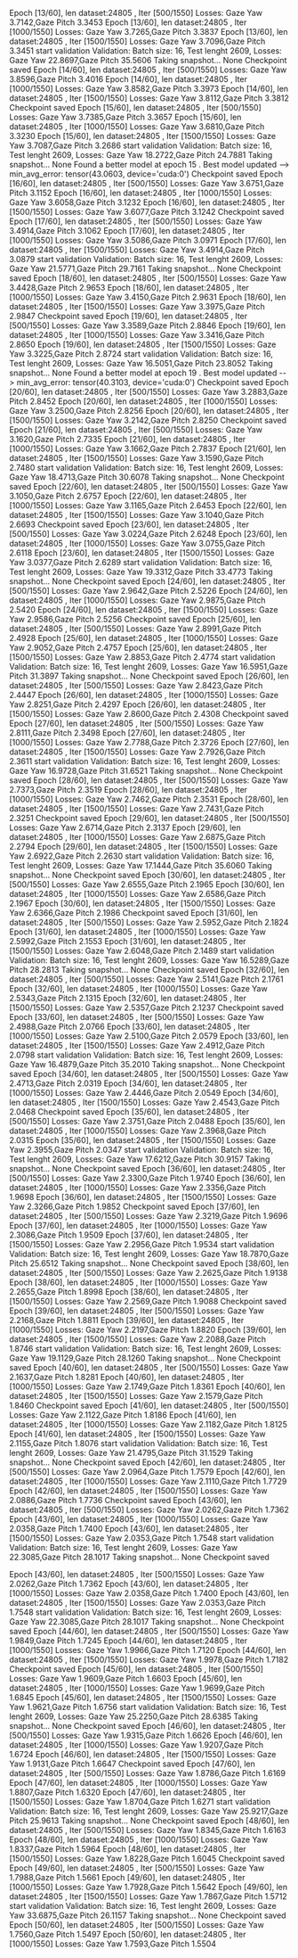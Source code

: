 Epoch [13/60], len dataset:24805 , Iter [500/1550] Losses: Gaze Yaw 3.7142,Gaze Pitch 3.3453
Epoch [13/60], len dataset:24805 , Iter [1000/1550] Losses: Gaze Yaw 3.7265,Gaze Pitch 3.3837
Epoch [13/60], len dataset:24805 , Iter [1500/1550] Losses: Gaze Yaw 3.7096,Gaze Pitch 3.3451
start validation
Validation: Batch size: 16, Test lenght 2609, Losses: Gaze Yaw 22.8697,Gaze Pitch 35.5606
Taking snapshot... None
Checkpoint saved
Epoch [14/60], len dataset:24805 , Iter [500/1550] Losses: Gaze Yaw 3.8596,Gaze Pitch 3.4016
Epoch [14/60], len dataset:24805 , Iter [1000/1550] Losses: Gaze Yaw 3.8582,Gaze Pitch 3.3973
Epoch [14/60], len dataset:24805 , Iter [1500/1550] Losses: Gaze Yaw 3.8112,Gaze Pitch 3.3812
Checkpoint saved
Epoch [15/60], len dataset:24805 , Iter [500/1550] Losses: Gaze Yaw 3.7385,Gaze Pitch 3.3657
Epoch [15/60], len dataset:24805 , Iter [1000/1550] Losses: Gaze Yaw 3.6810,Gaze Pitch 3.3230
Epoch [15/60], len dataset:24805 , Iter [1500/1550] Losses: Gaze Yaw 3.7087,Gaze Pitch 3.2686
start validation
Validation: Batch size: 16, Test lenght 2609, Losses: Gaze Yaw 18.2722,Gaze Pitch 24.7881
Taking snapshot... None
Found a better model at epoch 15 . Best model updated --> min_avg_error:  tensor(43.0603, device='cuda:0')
Checkpoint saved
Epoch [16/60], len dataset:24805 , Iter [500/1550] Losses: Gaze Yaw 3.6751,Gaze Pitch 3.1152
Epoch [16/60], len dataset:24805 , Iter [1000/1550] Losses: Gaze Yaw 3.6058,Gaze Pitch 3.1232
Epoch [16/60], len dataset:24805 , Iter [1500/1550] Losses: Gaze Yaw 3.6077,Gaze Pitch 3.1242
Checkpoint saved
Epoch [17/60], len dataset:24805 , Iter [500/1550] Losses: Gaze Yaw 3.4914,Gaze Pitch 3.1062
Epoch [17/60], len dataset:24805 , Iter [1000/1550] Losses: Gaze Yaw 3.5086,Gaze Pitch 3.0971
Epoch [17/60], len dataset:24805 , Iter [1500/1550] Losses: Gaze Yaw 3.4914,Gaze Pitch 3.0879
start validation
Validation: Batch size: 16, Test lenght 2609, Losses: Gaze Yaw 21.5771,Gaze Pitch 29.7161
Taking snapshot... None
Checkpoint saved
Epoch [18/60], len dataset:24805 , Iter [500/1550] Losses: Gaze Yaw 3.4428,Gaze Pitch 2.9653
Epoch [18/60], len dataset:24805 , Iter [1000/1550] Losses: Gaze Yaw 3.4150,Gaze Pitch 2.9631
Epoch [18/60], len dataset:24805 , Iter [1500/1550] Losses: Gaze Yaw 3.3975,Gaze Pitch 2.9847
Checkpoint saved
Epoch [19/60], len dataset:24805 , Iter [500/1550] Losses: Gaze Yaw 3.3589,Gaze Pitch 2.8846
Epoch [19/60], len dataset:24805 , Iter [1000/1550] Losses: Gaze Yaw 3.3416,Gaze Pitch 2.8650
Epoch [19/60], len dataset:24805 , Iter [1500/1550] Losses: Gaze Yaw 3.3225,Gaze Pitch 2.8724
start validation
Validation: Batch size: 16, Test lenght 2609, Losses: Gaze Yaw 16.5051,Gaze Pitch 23.8052
Taking snapshot... None
Found a better model at epoch 19 . Best model updated --> min_avg_error:  tensor(40.3103, device='cuda:0')
Checkpoint saved
Epoch [20/60], len dataset:24805 , Iter [500/1550] Losses: Gaze Yaw 3.2883,Gaze Pitch 2.8452
Epoch [20/60], len dataset:24805 , Iter [1000/1550] Losses: Gaze Yaw 3.2500,Gaze Pitch 2.8256
Epoch [20/60], len dataset:24805 , Iter [1500/1550] Losses: Gaze Yaw 3.2142,Gaze Pitch 2.8250
Checkpoint saved
Epoch [21/60], len dataset:24805 , Iter [500/1550] Losses: Gaze Yaw 3.1620,Gaze Pitch 2.7335
Epoch [21/60], len dataset:24805 , Iter [1000/1550] Losses: Gaze Yaw 3.1662,Gaze Pitch 2.7837
Epoch [21/60], len dataset:24805 , Iter [1500/1550] Losses: Gaze Yaw 3.1590,Gaze Pitch 2.7480
start validation
Validation: Batch size: 16, Test lenght 2609, Losses: Gaze Yaw 18.4713,Gaze Pitch 30.6078
Taking snapshot... None
Checkpoint saved
Epoch [22/60], len dataset:24805 , Iter [500/1550] Losses: Gaze Yaw 3.1050,Gaze Pitch 2.6757
Epoch [22/60], len dataset:24805 , Iter [1000/1550] Losses: Gaze Yaw 3.1165,Gaze Pitch 2.6453
Epoch [22/60], len dataset:24805 , Iter [1500/1550] Losses: Gaze Yaw 3.1040,Gaze Pitch 2.6693
Checkpoint saved
Epoch [23/60], len dataset:24805 , Iter [500/1550] Losses: Gaze Yaw 3.0224,Gaze Pitch 2.6248
Epoch [23/60], len dataset:24805 , Iter [1000/1550] Losses: Gaze Yaw 3.0755,Gaze Pitch 2.6118
Epoch [23/60], len dataset:24805 , Iter [1500/1550] Losses: Gaze Yaw 3.0377,Gaze Pitch 2.6289
start validation
Validation: Batch size: 16, Test lenght 2609, Losses: Gaze Yaw 19.3312,Gaze Pitch 33.4773
Taking snapshot... None
Checkpoint saved
Epoch [24/60], len dataset:24805 , Iter [500/1550] Losses: Gaze Yaw 2.9642,Gaze Pitch 2.5226
Epoch [24/60], len dataset:24805 , Iter [1000/1550] Losses: Gaze Yaw 2.9875,Gaze Pitch 2.5420
Epoch [24/60], len dataset:24805 , Iter [1500/1550] Losses: Gaze Yaw 2.9586,Gaze Pitch 2.5256
Checkpoint saved
Epoch [25/60], len dataset:24805 , Iter [500/1550] Losses: Gaze Yaw 2.8991,Gaze Pitch 2.4928
Epoch [25/60], len dataset:24805 , Iter [1000/1550] Losses: Gaze Yaw 2.9052,Gaze Pitch 2.4757
Epoch [25/60], len dataset:24805 , Iter [1500/1550] Losses: Gaze Yaw 2.8853,Gaze Pitch 2.4774
start validation
Validation: Batch size: 16, Test lenght 2609, Losses: Gaze Yaw 16.5951,Gaze Pitch 31.3897
Taking snapshot... None
Checkpoint saved
Epoch [26/60], len dataset:24805 , Iter [500/1550] Losses: Gaze Yaw 2.8423,Gaze Pitch 2.4447
Epoch [26/60], len dataset:24805 , Iter [1000/1550] Losses: Gaze Yaw 2.8251,Gaze Pitch 2.4297
Epoch [26/60], len dataset:24805 , Iter [1500/1550] Losses: Gaze Yaw 2.8600,Gaze Pitch 2.4308
Checkpoint saved
Epoch [27/60], len dataset:24805 , Iter [500/1550] Losses: Gaze Yaw 2.8111,Gaze Pitch 2.3498
Epoch [27/60], len dataset:24805 , Iter [1000/1550] Losses: Gaze Yaw 2.7788,Gaze Pitch 2.3726
Epoch [27/60], len dataset:24805 , Iter [1500/1550] Losses: Gaze Yaw 2.7926,Gaze Pitch 2.3611
start validation
Validation: Batch size: 16, Test lenght 2609, Losses: Gaze Yaw 16.9728,Gaze Pitch 31.6521
Taking snapshot... None
Checkpoint saved
Epoch [28/60], len dataset:24805 , Iter [500/1550] Losses: Gaze Yaw 2.7373,Gaze Pitch 2.3519
Epoch [28/60], len dataset:24805 , Iter [1000/1550] Losses: Gaze Yaw 2.7462,Gaze Pitch 2.3531
Epoch [28/60], len dataset:24805 , Iter [1500/1550] Losses: Gaze Yaw 2.7431,Gaze Pitch 2.3251
Checkpoint saved
Epoch [29/60], len dataset:24805 , Iter [500/1550] Losses: Gaze Yaw 2.6714,Gaze Pitch 2.3137
Epoch [29/60], len dataset:24805 , Iter [1000/1550] Losses: Gaze Yaw 2.6875,Gaze Pitch 2.2794
Epoch [29/60], len dataset:24805 , Iter [1500/1550] Losses: Gaze Yaw 2.6922,Gaze Pitch 2.2630
start validation
Validation: Batch size: 16, Test lenght 2609, Losses: Gaze Yaw 17.1444,Gaze Pitch 35.6060
Taking snapshot... None
Checkpoint saved
Epoch [30/60], len dataset:24805 , Iter [500/1550] Losses: Gaze Yaw 2.6555,Gaze Pitch 2.1965
Epoch [30/60], len dataset:24805 , Iter [1000/1550] Losses: Gaze Yaw 2.6586,Gaze Pitch 2.1967
Epoch [30/60], len dataset:24805 , Iter [1500/1550] Losses: Gaze Yaw 2.6366,Gaze Pitch 2.1986
Checkpoint saved
Epoch [31/60], len dataset:24805 , Iter [500/1550] Losses: Gaze Yaw 2.5952,Gaze Pitch 2.1824
Epoch [31/60], len dataset:24805 , Iter [1000/1550] Losses: Gaze Yaw 2.5992,Gaze Pitch 2.1553
Epoch [31/60], len dataset:24805 , Iter [1500/1550] Losses: Gaze Yaw 2.6048,Gaze Pitch 2.1489
start validation
Validation: Batch size: 16, Test lenght 2609, Losses: Gaze Yaw 16.5289,Gaze Pitch 28.2813
Taking snapshot... None
Checkpoint saved
Epoch [32/60], len dataset:24805 , Iter [500/1550] Losses: Gaze Yaw 2.5141,Gaze Pitch 2.1761
Epoch [32/60], len dataset:24805 , Iter [1000/1550] Losses: Gaze Yaw 2.5343,Gaze Pitch 2.1315
Epoch [32/60], len dataset:24805 , Iter [1500/1550] Losses: Gaze Yaw 2.5357,Gaze Pitch 2.1237
Checkpoint saved
Epoch [33/60], len dataset:24805 , Iter [500/1550] Losses: Gaze Yaw 2.4988,Gaze Pitch 2.0766
Epoch [33/60], len dataset:24805 , Iter [1000/1550] Losses: Gaze Yaw 2.5100,Gaze Pitch 2.0579
Epoch [33/60], len dataset:24805 , Iter [1500/1550] Losses: Gaze Yaw 2.4912,Gaze Pitch 2.0798
start validation
Validation: Batch size: 16, Test lenght 2609, Losses: Gaze Yaw 16.4879,Gaze Pitch 35.2010
Taking snapshot... None
Checkpoint saved
Epoch [34/60], len dataset:24805 , Iter [500/1550] Losses: Gaze Yaw 2.4713,Gaze Pitch 2.0319
Epoch [34/60], len dataset:24805 , Iter [1000/1550] Losses: Gaze Yaw 2.4446,Gaze Pitch 2.0549
Epoch [34/60], len dataset:24805 , Iter [1500/1550] Losses: Gaze Yaw 2.4543,Gaze Pitch 2.0468
Checkpoint saved
Epoch [35/60], len dataset:24805 , Iter [500/1550] Losses: Gaze Yaw 2.3751,Gaze Pitch 2.0488
Epoch [35/60], len dataset:24805 , Iter [1000/1550] Losses: Gaze Yaw 2.3968,Gaze Pitch 2.0315
Epoch [35/60], len dataset:24805 , Iter [1500/1550] Losses: Gaze Yaw 2.3955,Gaze Pitch 2.0347
start validation
Validation: Batch size: 16, Test lenght 2609, Losses: Gaze Yaw 17.6212,Gaze Pitch 30.9157
Taking snapshot... None
Checkpoint saved
Epoch [36/60], len dataset:24805 , Iter [500/1550] Losses: Gaze Yaw 2.3300,Gaze Pitch 1.9740
Epoch [36/60], len dataset:24805 , Iter [1000/1550] Losses: Gaze Yaw 2.3356,Gaze Pitch 1.9698
Epoch [36/60], len dataset:24805 , Iter [1500/1550] Losses: Gaze Yaw 2.3266,Gaze Pitch 1.9852
Checkpoint saved
Epoch [37/60], len dataset:24805 , Iter [500/1550] Losses: Gaze Yaw 2.3219,Gaze Pitch 1.9696
Epoch [37/60], len dataset:24805 , Iter [1000/1550] Losses: Gaze Yaw 2.3086,Gaze Pitch 1.9509
Epoch [37/60], len dataset:24805 , Iter [1500/1550] Losses: Gaze Yaw 2.2956,Gaze Pitch 1.9534
start validation
Validation: Batch size: 16, Test lenght 2609, Losses: Gaze Yaw 18.7870,Gaze Pitch 25.6512
Taking snapshot... None
Checkpoint saved
Epoch [38/60], len dataset:24805 , Iter [500/1550] Losses: Gaze Yaw 2.2625,Gaze Pitch 1.9138
Epoch [38/60], len dataset:24805 , Iter [1000/1550] Losses: Gaze Yaw 2.2655,Gaze Pitch 1.8998
Epoch [38/60], len dataset:24805 , Iter [1500/1550] Losses: Gaze Yaw 2.2569,Gaze Pitch 1.9088
Checkpoint saved
Epoch [39/60], len dataset:24805 , Iter [500/1550] Losses: Gaze Yaw 2.2168,Gaze Pitch 1.8811
Epoch [39/60], len dataset:24805 , Iter [1000/1550] Losses: Gaze Yaw 2.2197,Gaze Pitch 1.8820
Epoch [39/60], len dataset:24805 , Iter [1500/1550] Losses: Gaze Yaw 2.2088,Gaze Pitch 1.8746
start validation
Validation: Batch size: 16, Test lenght 2609, Losses: Gaze Yaw 19.1129,Gaze Pitch 28.1260
Taking snapshot... None
Checkpoint saved
Epoch [40/60], len dataset:24805 , Iter [500/1550] Losses: Gaze Yaw 2.1637,Gaze Pitch 1.8281
Epoch [40/60], len dataset:24805 , Iter [1000/1550] Losses: Gaze Yaw 2.1749,Gaze Pitch 1.8361
Epoch [40/60], len dataset:24805 , Iter [1500/1550] Losses: Gaze Yaw 2.1579,Gaze Pitch 1.8460
Checkpoint saved
Epoch [41/60], len dataset:24805 , Iter [500/1550] Losses: Gaze Yaw 2.1122,Gaze Pitch 1.8186
Epoch [41/60], len dataset:24805 , Iter [1000/1550] Losses: Gaze Yaw 2.1182,Gaze Pitch 1.8125
Epoch [41/60], len dataset:24805 , Iter [1500/1550] Losses: Gaze Yaw 2.1155,Gaze Pitch 1.8076
start validation
Validation: Batch size: 16, Test lenght 2609, Losses: Gaze Yaw 21.4795,Gaze Pitch 31.1529
Taking snapshot... None
Checkpoint saved
Epoch [42/60], len dataset:24805 , Iter [500/1550] Losses: Gaze Yaw 2.0964,Gaze Pitch 1.7579
Epoch [42/60], len dataset:24805 , Iter [1000/1550] Losses: Gaze Yaw 2.1110,Gaze Pitch 1.7729
Epoch [42/60], len dataset:24805 , Iter [1500/1550] Losses: Gaze Yaw 2.0886,Gaze Pitch 1.7736
Checkpoint saved
Epoch [43/60], len dataset:24805 , Iter [500/1550] Losses: Gaze Yaw 2.0262,Gaze Pitch 1.7362
Epoch [43/60], len dataset:24805 , Iter [1000/1550] Losses: Gaze Yaw 2.0358,Gaze Pitch 1.7400
Epoch [43/60], len dataset:24805 , Iter [1500/1550] Losses: Gaze Yaw 2.0353,Gaze Pitch 1.7548
start validation
Validation: Batch size: 16, Test lenght 2609, Losses: Gaze Yaw 22.3085,Gaze Pitch 28.1017
Taking snapshot... None
Checkpoint saved


Epoch [43/60], len dataset:24805 , Iter [500/1550] Losses: Gaze Yaw 2.0262,Gaze Pitch 1.7362
Epoch [43/60], len dataset:24805 , Iter [1000/1550] Losses: Gaze Yaw 2.0358,Gaze Pitch 1.7400
Epoch [43/60], len dataset:24805 , Iter [1500/1550] Losses: Gaze Yaw 2.0353,Gaze Pitch 1.7548
start validation
Validation: Batch size: 16, Test lenght 2609, Losses: Gaze Yaw 22.3085,Gaze Pitch 28.1017
Taking snapshot... None
Checkpoint saved
Epoch [44/60], len dataset:24805 , Iter [500/1550] Losses: Gaze Yaw 1.9849,Gaze Pitch 1.7245
Epoch [44/60], len dataset:24805 , Iter [1000/1550] Losses: Gaze Yaw 1.9966,Gaze Pitch 1.7120
Epoch [44/60], len dataset:24805 , Iter [1500/1550] Losses: Gaze Yaw 1.9978,Gaze Pitch 1.7182
Checkpoint saved
Epoch [45/60], len dataset:24805 , Iter [500/1550] Losses: Gaze Yaw 1.9609,Gaze Pitch 1.6603
Epoch [45/60], len dataset:24805 , Iter [1000/1550] Losses: Gaze Yaw 1.9699,Gaze Pitch 1.6845
Epoch [45/60], len dataset:24805 , Iter [1500/1550] Losses: Gaze Yaw 1.9621,Gaze Pitch 1.6756
start validation
Validation: Batch size: 16, Test lenght 2609, Losses: Gaze Yaw 25.2250,Gaze Pitch 28.6385
Taking snapshot... None
Checkpoint saved
Epoch [46/60], len dataset:24805 , Iter [500/1550] Losses: Gaze Yaw 1.9315,Gaze Pitch 1.6626
Epoch [46/60], len dataset:24805 , Iter [1000/1550] Losses: Gaze Yaw 1.9207,Gaze Pitch 1.6724
Epoch [46/60], len dataset:24805 , Iter [1500/1550] Losses: Gaze Yaw 1.9131,Gaze Pitch 1.6647
Checkpoint saved
Epoch [47/60], len dataset:24805 , Iter [500/1550] Losses: Gaze Yaw 1.8786,Gaze Pitch 1.6169
Epoch [47/60], len dataset:24805 , Iter [1000/1550] Losses: Gaze Yaw 1.8807,Gaze Pitch 1.6320
Epoch [47/60], len dataset:24805 , Iter [1500/1550] Losses: Gaze Yaw 1.8704,Gaze Pitch 1.6271
start validation
Validation: Batch size: 16, Test lenght 2609, Losses: Gaze Yaw 25.9217,Gaze Pitch 25.9613
Taking snapshot... None
Checkpoint saved
Epoch [48/60], len dataset:24805 , Iter [500/1550] Losses: Gaze Yaw 1.8345,Gaze Pitch 1.6163
Epoch [48/60], len dataset:24805 , Iter [1000/1550] Losses: Gaze Yaw 1.8337,Gaze Pitch 1.5964
Epoch [48/60], len dataset:24805 , Iter [1500/1550] Losses: Gaze Yaw 1.8228,Gaze Pitch 1.6045
Checkpoint saved
Epoch [49/60], len dataset:24805 , Iter [500/1550] Losses: Gaze Yaw 1.7988,Gaze Pitch 1.5661
Epoch [49/60], len dataset:24805 , Iter [1000/1550] Losses: Gaze Yaw 1.7928,Gaze Pitch 1.5642
Epoch [49/60], len dataset:24805 , Iter [1500/1550] Losses: Gaze Yaw 1.7867,Gaze Pitch 1.5712
start validation
Validation: Batch size: 16, Test lenght 2609, Losses: Gaze Yaw 33.6875,Gaze Pitch 26.1157
Taking snapshot... None
Checkpoint saved
Epoch [50/60], len dataset:24805 , Iter [500/1550] Losses: Gaze Yaw 1.7560,Gaze Pitch 1.5497
Epoch [50/60], len dataset:24805 , Iter [1000/1550] Losses: Gaze Yaw 1.7593,Gaze Pitch 1.5504

